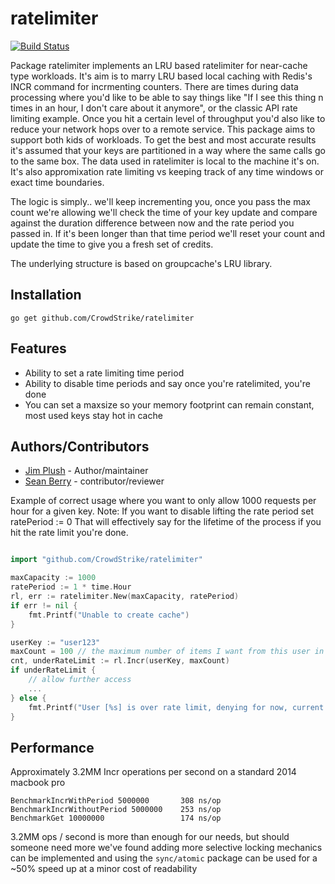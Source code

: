 ratelimiter
=====

[![Build Status](https://travis-ci.org/CrowdStrike/ratelimiter.svg?branch=master)](https://travis-ci.org/CrowdStrike/ratelimiter)

Package ratelimiter implements an LRU based ratelimiter for near-cache type workloads. It's aim is to marry LRU based local caching with Redis's INCR command for incrmenting counters. There are times during data processing where you'd like to be able to say things like "If I see this thing n times in an hour, I don't care about it anymore", or the classic API rate limiting example. Once you hit a certain level of throughput you'd also like to reduce your network hops over to a remote service. 
This package aims to support both kids of workloads. To get the best and most accurate results it's assumed that your keys are partitioned in a way where the same calls go to the same box. The data used in ratelimiter is local to the machine it's on. It's also appromixation rate limiting vs keeping track of any time windows or exact time boundaries. 

The logic is simply.. we'll keep incrementing you, once you pass the max count we're allowing we'll check the time of your key update and compare against the duration difference between now and the rate period you passed in. If it's been longer than that time period we'll reset your count and update the time to give you a fresh set of credits. 

The underlying structure is based on groupcache's LRU library. 

Installation
------------

    go get github.com/CrowdStrike/ratelimiter


Features
--------

* Ability to set a rate limiting time period
* Ability to disable time periods and say once you're ratelimited, you're done
* You can set a maxsize so your memory footprint can remain constant, most used keys stay hot in cache

Authors/Contributors
----
 * [Jim Plush] - Author/maintainer
 * [Sean Berry] - contributor/reviewer

Example of correct usage where you want to only allow 1000 requests per hour for a given key. Note: If you want to disable lifting the rate period set ratePeriod := 0
That will effectively say for the lifetime of the process if you hit the rate limit you're done. 
```go

import "github.com/CrowdStrike/ratelimiter"

maxCapacity := 1000
ratePeriod := 1 * time.Hour
rl, err := ratelimiter.New(maxCapacity, ratePeriod)
if err != nil {
	fmt.Printf("Unable to create cache")
}

userKey := "user123"
maxCount = 100 // the maximum number of items I want from this user in one hour
cnt, underRateLimit := rl.Incr(userKey, maxCount)
if underRateLimit {
	// allow further access
	...
} else {
	fmt.Printf("User [%s] is over rate limit, denying for now, current count [%d]", userKey, cnt)
}
```

Performance
--------
Approximately 3.2MM Incr operations per second on a standard 2014 macbook pro

```
BenchmarkIncrWithPeriod 5000000       308 ns/op
BenchmarkIncrWithoutPeriod 5000000    253 ns/op
BenchmarkGet 10000000                 174 ns/op
```

3.2MM ops / second is more than enough for our needs, but should someone need more we've found adding more selective locking mechanics can be implemented and using the `sync/atomic` package can be used for a ~50% speed up at a minor cost of readability

[Jim Plush]:http://jimplush.com
[Sean Berry]:http://github.com/schleppy
